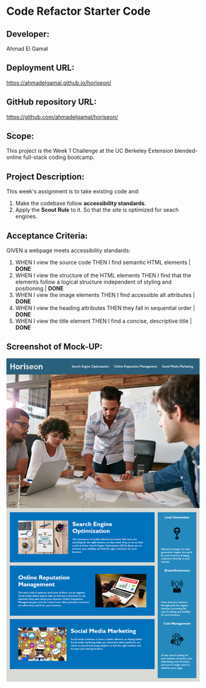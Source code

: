 # Code Refactor Starter Code

## Developer:
Ahmad El Gamal

## Deployment URL:
https://ahmadelgamal.github.io/horiseon/

## GitHub repository URL:
https://github.com/ahmadelgamal/horiseon/

## Scope:
This project is the Week 1 Challenge at the UC Berkeley Extension blended-online full-stack coding bootcamp.

## Project Description:
This week's assignment is to take existing code and:
1. Make the codebase follow **accessibility standards**.
2. Apply the **Scout Rule** to it.
So that the site is optimized for seach engines.

## Acceptance Criteria:
GIVEN a webpage meets accessibility standards:
1. WHEN I view the source code
   THEN I find semantic HTML elements | **DONE**
2. WHEN I view the structure of the HTML elements
   THEN I find that the elements follow a logical structure independent of styling and positioning | **DONE**
3. WHEN I view the image elements
   THEN I find accessible alt attributes | **DONE**
4. WHEN I view the heading attributes
   THEN they fall in sequential order | **DONE**
5. WHEN I view the title element
   THEN I find a concise, descriptive title | **DONE**

## Screenshot of Mock-UP:
![Screenshot of Mock-Up](./assets/images/01-html-css-git-homework-demo.png)